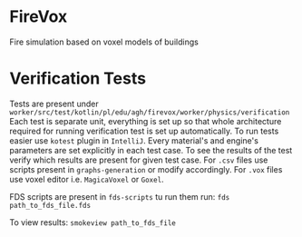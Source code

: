 # FireVox
Fire simulation based on voxel models of buildings

# Verification Tests
Tests are present under `worker/src/test/kotlin/pl/edu/agh/firevox/worker/physics/verification`
Each test is separate unit, everything is set up so that whole architecture required for running verification test
is set up automatically. 
To run tests easier use `kotest` plugin in `IntelliJ`. 
Every material's and engine's parameters are set explicitly in each test case. 
To see the results of the test verify which results are present for given test case. 
For `.csv` files use scripts present in `graphs-generation` or modify accordingly.
For `.vox` files use voxel editor i.e. `MagicaVoxel` or `Goxel`.  


FDS scripts are present in `fds-scripts` tu run them run:
`fds path_to_fds_file.fds`

To view results:
`smokeview path_to_fds_file`

